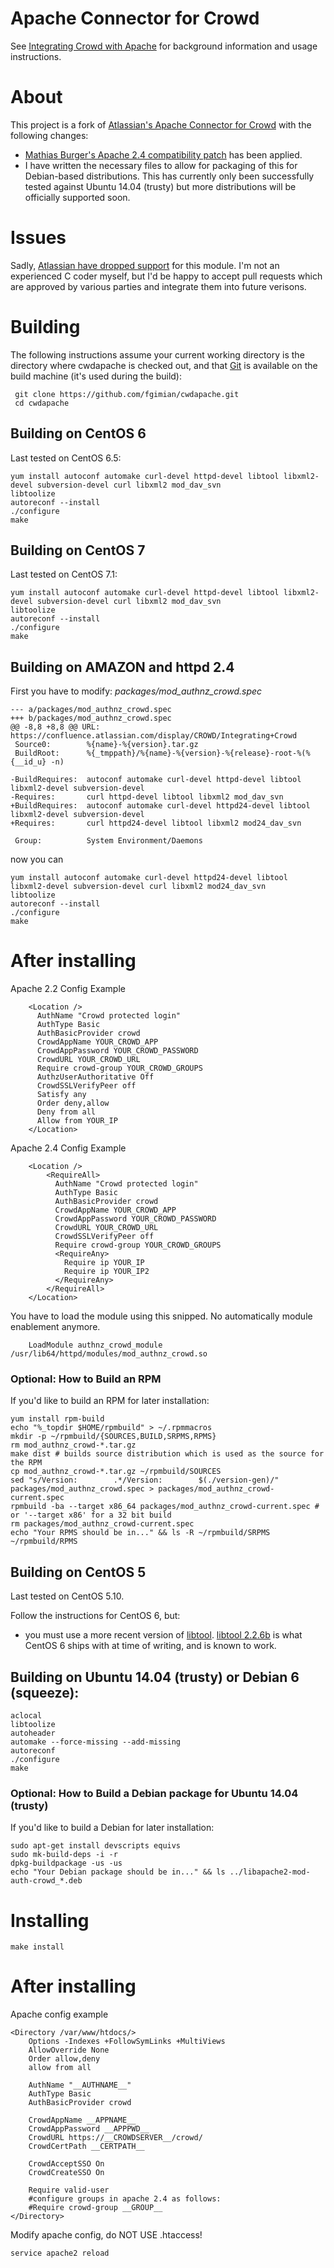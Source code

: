 # Apache Connector for Crowd

See [Integrating Crowd with Apache](https://confluence.atlassian.com/x/rgGY) for background information and usage instructions.

# About

This project is a fork of [Atlassian's Apache Connector for Crowd](https://bitbucket.org/atlassian/cwdapache) with the following changes:

* [Mathias Burger's Apache 2.4 compatibility patch](https://bitbucket.org/atlassian/cwdapache/pull-request/18/added-apache-24-compatibility-and-fixed/diff) has been applied.
* I have written the necessary files to allow for packaging of this for Debian-based distributions. This has currently only been successfully tested against Ubuntu 14.04 (trusty) but more distributions will be officially supported soon.

# Issues

Sadly, [Atlassian have dropped support](https://confluence.atlassian.com/display/CROWD/Integrating+Crowd+with+Subversion) for this module.  I'm not an experienced C coder myself, but I'd be happy to accept pull requests which are approved by various parties and integrate them into future verisons.

# Building

The following instructions assume your current working directory is the directory where cwdapache is checked out, and that [Git](http://git-scm.com/) is available on the build machine (it's used during the build):

     git clone https://github.com/fgimian/cwdapache.git
     cd cwdapache

## Building on CentOS 6

Last tested on CentOS 6.5:

    yum install autoconf automake curl-devel httpd-devel libtool libxml2-devel subversion-devel curl libxml2 mod_dav_svn
    libtoolize
    autoreconf --install
    ./configure
    make

## Building on CentOS 7

Last tested on CentOS 7.1:

    yum install autoconf automake curl-devel httpd-devel libtool libxml2-devel subversion-devel curl libxml2 mod_dav_svn
    libtoolize
    autoreconf --install
    ./configure
    make

## Building on AMAZON and httpd 2.4

First you have to modify: *packages/mod_authnz_crowd.spec*

```
--- a/packages/mod_authnz_crowd.spec
+++ b/packages/mod_authnz_crowd.spec
@@ -8,8 +8,8 @@ URL:            https://confluence.atlassian.com/display/CROWD/Integrating+Crowd
 Source0:        %{name}-%{version}.tar.gz
 BuildRoot:      %{_tmppath}/%{name}-%{version}-%{release}-root-%(%{__id_u} -n)

-BuildRequires:  autoconf automake curl-devel httpd-devel libtool libxml2-devel subversion-devel
-Requires:       curl httpd-devel libtool libxml2 mod_dav_svn
+BuildRequires:  autoconf automake curl-devel httpd24-devel libtool libxml2-devel subversion-devel
+Requires:       curl httpd24-devel libtool libxml2 mod24_dav_svn

 Group:          System Environment/Daemons
```

now you can

    yum install autoconf automake curl-devel httpd24-devel libtool libxml2-devel subversion-devel curl libxml2 mod24_dav_svn
    libtoolize
    autoreconf --install
    ./configure
    make

# After installing

Apache 2.2 Config Example

```
    <Location />
      AuthName "Crowd protected login"
      AuthType Basic
      AuthBasicProvider crowd
      CrowdAppName YOUR_CROWD_APP
      CrowdAppPassword YOUR_CROWD_PASSWORD
      CrowdURL YOUR_CROWD_URL
      Require crowd-group YOUR_CROWD_GROUPS
      AuthzUserAuthoritative Off
      CrowdSSLVerifyPeer off
      Satisfy any
      Order deny,allow
      Deny from all
      Allow from YOUR_IP
    </Location>
```

Apache 2.4 Config Example

```
    <Location />
        <RequireAll>
          AuthName "Crowd protected login"
          AuthType Basic
          AuthBasicProvider crowd
          CrowdAppName YOUR_CROWD_APP
          CrowdAppPassword YOUR_CROWD_PASSWORD
          CrowdURL YOUR_CROWD_URL
          CrowdSSLVerifyPeer off
          Require crowd-group YOUR_CROWD_GROUPS
          <RequireAny>
            Require ip YOUR_IP
            Require ip YOUR_IP2
          </RequireAny>
        </RequireAll>
    </Location>
```

You have to load the module using this snipped. No automatically module enablement anymore.

```
    LoadModule authnz_crowd_module /usr/lib64/httpd/modules/mod_authnz_crowd.so
```

### Optional: How to Build an RPM

If you'd like to build an RPM for later installation:

    yum install rpm-build
    echo "%_topdir $HOME/rpmbuild" > ~/.rpmmacros
    mkdir -p ~/rpmbuild/{SOURCES,BUILD,SRPMS,RPMS}
    rm mod_authnz_crowd-*.tar.gz
    make dist # builds source distribution which is used as the source for the RPM
    cp mod_authnz_crowd-*.tar.gz ~/rpmbuild/SOURCES
    sed "s/Version:        .*/Version:        $(./version-gen)/" packages/mod_authnz_crowd.spec > packages/mod_authnz_crowd-current.spec
    rpmbuild -ba --target x86_64 packages/mod_authnz_crowd-current.spec # or '--target x86' for a 32 bit build
    rm packages/mod_authnz_crowd-current.spec
    echo "Your RPMS should be in..." && ls -R ~/rpmbuild/SRPMS ~/rpmbuild/RPMS

## Building on CentOS 5

Last tested on CentOS 5.10.

Follow the instructions for CentOS 6, but:

- you must use a more recent version of [libtool](http://www.gnu.org/software/libtool/libtool.html). [libtool 2.2.6b](http://mirror.aarnet.edu.au/pub/gnu/libtool/libtool-2.2.6b.tar.gz) is what CentOS 6 ships with at time of writing, and is known to work.

## Building on Ubuntu 14.04 (trusty) or Debian 6 (squeeze):

    aclocal
    libtoolize
    autoheader
    automake --force-missing --add-missing
    autoreconf
    ./configure
    make

### Optional: How to Build a Debian package for Ubuntu 14.04 (trusty)

If you'd like to build a Debian for later installation:

    sudo apt-get install devscripts equivs
    sudo mk-build-deps -i -r
    dpkg-buildpackage -us -us
    echo "Your Debian package should be in..." && ls ../libapache2-mod-auth-crowd_*.deb

# Installing

    make install

# After installing

Apache config example

    <Directory /var/www/htdocs/>
        Options -Indexes +FollowSymLinks +MultiViews
        AllowOverride None
        Order allow,deny
        allow from all

        AuthName "__AUTHNAME__"
        AuthType Basic
        AuthBasicProvider crowd

        CrowdAppName __APPNAME__
        CrowdAppPassword __APPPWD__
        CrowdURL https://__CROWDSERVER__/crowd/
        CrowdCertPath __CERTPATH__

        CrowdAcceptSSO On
        CrowdCreateSSO On

        Require valid-user
        #configure groups in apache 2.4 as follows:
        #Require crowd-group __GROUP__
    </Directory>

Modify apache config, do NOT USE .htaccess!

    service apache2 reload

